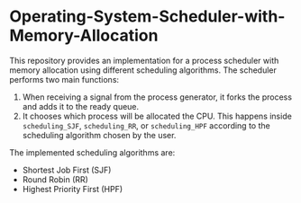 # Operating-System-Scheduler-with-Memory-Allocation

This repository provides an implementation for a process scheduler with memory allocation using different scheduling algorithms. The scheduler performs two main functions:

1. When receiving a signal from the process generator, it forks the process and adds it to the ready queue.
2. It chooses which process will be allocated the CPU. This happens inside `scheduling_SJF`, `scheduling_RR`, or `scheduling_HPF` according to the scheduling algorithm chosen by the user.

The implemented scheduling algorithms are:

- Shortest Job First (SJF)
- Round Robin (RR)
- Highest Priority First (HPF)

<!-- This repository also includes memory allocation functionality, which can be enabled by setting a flag in the `scheduler.c` file.

To use this scheduler, simply compile the `scheduler.c` file and run the resulting executable. The program will prompt the user to select a scheduling algorithm and provide input for the process generator. Once the scheduler is running, it will output information about the processes being executed and their state.

Please refer to the `README.md` file in the repository for more information on compiling and running the program, and for details on the implementation of each scheduling algorithm.-->
